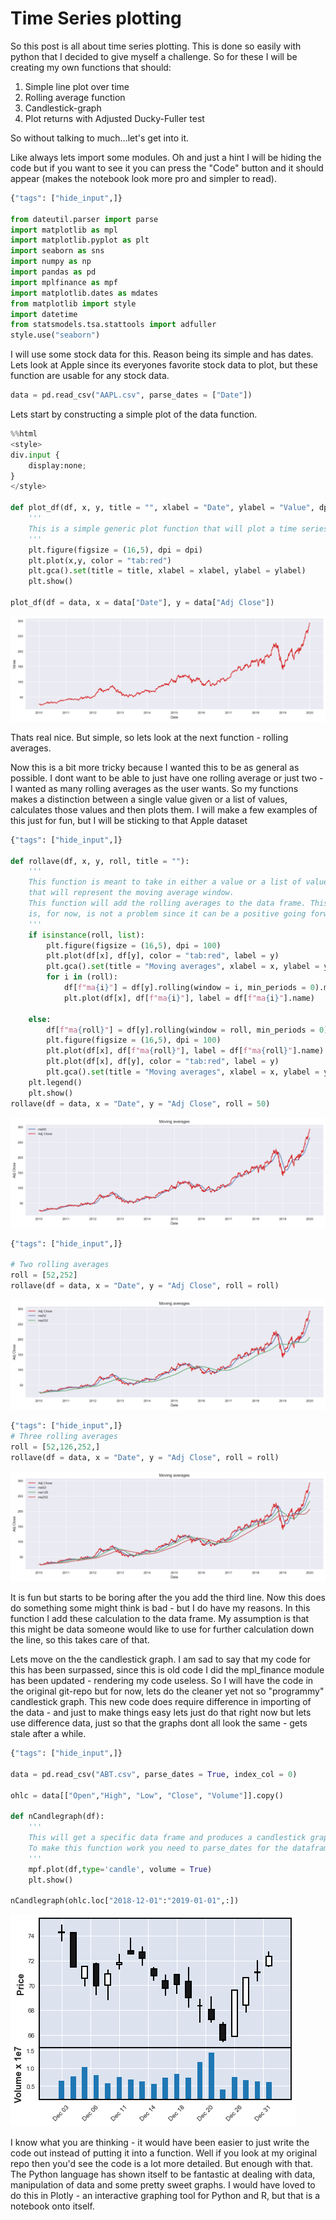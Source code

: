 # Time Series plotting

So this post is all about time series plotting. This is done so easily with python that I decided to give myself a challenge. So for these I will be creating my own functions that should:

1. Simple line plot over time
2. Rolling average function
3. Candlestick-graph
4. Plot returns with Adjusted Ducky-Fuller test

So without talking to much...let's get into it.

Like always lets import some modules. Oh and just a hint I will be hiding the code but if you want to see it you can press the "Code" button and it should appear (makes the notebook look more pro and simpler to read). 



```python
{"tags": ["hide_input",]}

from dateutil.parser import parse 
import matplotlib as mpl
import matplotlib.pyplot as plt
import seaborn as sns
import numpy as np
import pandas as pd
import mplfinance as mpf
import matplotlib.dates as mdates
from matplotlib import style
import datetime
from statsmodels.tsa.stattools import adfuller
style.use("seaborn")
```

I will use some stock data for this. Reason being its simple and has dates. Lets look at Apple since its everyones favorite stock data to plot, but these function are usable for any stock data.


```python
data = pd.read_csv("AAPL.csv", parse_dates = ["Date"])
```

Lets start by constructing a simple plot of the data function.


```python
%%html
<style>
div.input {
    display:none;
}
</style>

def plot_df(df, x, y, title = "", xlabel = "Date", ylabel = "Value", dpi = 100):
    '''
    This is a simple generic plot function that will plot a time series. 
    '''
    plt.figure(figsize = (16,5), dpi = dpi)
    plt.plot(x,y, color = "tab:red")
    plt.gca().set(title = title, xlabel = xlabel, ylabel = ylabel)
    plt.show()
    
plot_df(df = data, x = data["Date"], y = data["Adj Close"])
```


![png](https://github.com/EirikurJonsson/EirikurJonsson.github.io/blob/master/images/timeseriesplots_files/timeseriesplots_5_0.png)


Thats real nice. But simple, so lets look at the next function - rolling averages.

Now this is a bit more tricky because I wanted this to be as general as possible. I dont want to be able to just have one rolling average or just two - I wanted as many rolling averages as the user wants. So my functions makes a distinction between a single value given or a list of values, calculates those values and then plots them. I will make a few examples of this just for fun, but I will be sticking to that Apple dataset


```python
{"tags": ["hide_input",]}

def rollave(df, x, y, roll, title = ""):
    '''
    This function is meant to take in either a value or a list of values
    that will represent the moving average window.
    This function will add the rolling averages to the data frame. This
    is, for now, is not a problem since it can be a positive going forward.
    '''
    if isinstance(roll, list):
        plt.figure(figsize = (16,5), dpi = 100)
        plt.plot(df[x], df[y], color = "tab:red", label = y)
        plt.gca().set(title = "Moving averages", xlabel = x, ylabel = y)
        for i in (roll):
            df[f"ma{i}"] = df[y].rolling(window = i, min_periods = 0).mean()
            plt.plot(df[x], df[f"ma{i}"], label = df[f"ma{i}"].name)   
    
    else:
        df[f"ma{roll}"] = df[y].rolling(window = roll, min_periods = 0).mean()
        plt.figure(figsize = (16,5), dpi = 100)
        plt.plot(df[x], df[f"ma{roll}"], label = df[f"ma{roll}"].name)
        plt.plot(df[x], df[y], color = "tab:red", label = y)
        plt.gca().set(title = "Moving averages", xlabel = x, ylabel = y)
    plt.legend()
    plt.show()
rollave(df = data, x = "Date", y = "Adj Close", roll = 50)
```


![png](https://github.com/EirikurJonsson/EirikurJonsson.github.io/blob/master/images/timeseriesplots_files/timeseriesplots_7_0.png)



```python
{"tags": ["hide_input",]}

# Two rolling averages
roll = [52,252]
rollave(df = data, x = "Date", y = "Adj Close", roll = roll)
```


![png](https://github.com/EirikurJonsson/EirikurJonsson.github.io/blob/master/images/timeseriesplots_files/timeseriesplots_8_0.png)



```python
{"tags": ["hide_input",]}
# Three rolling averages
roll = [52,126,252,]
rollave(df = data, x = "Date", y = "Adj Close", roll = roll)
```


![png](https://github.com/EirikurJonsson/EirikurJonsson.github.io/blob/master/images/timeseriesplots_files/timeseriesplots_9_0.png)


It is fun but starts to be boring after the you add the third line. Now this does do something some might think is bad - but I do have my reasons. In this function I add these calculation to the data frame. My assumption is that this might be data someone would like to use for further calculation down the line, so this takes care of that.

Lets move on the the candlestick graph. I am sad to say that my code for this has been surpassed, since this is old code I did the mpl_finance module has been updated - rendering my code useless. So I will have the code in the original git-repo but for now, lets do the cleaner yet not so "programmy" candlestick graph. This new code does require difference in importing of the data - and just to make things easy lets just do that right now but lets use difference data, just so that the graphs dont all look the same - gets stale after a while.


```python
{"tags": ["hide_input",]}

data = pd.read_csv("ABT.csv", parse_dates = True, index_col = 0)

ohlc = data[["Open","High", "Low", "Close", "Volume"]].copy()

def nCandlegraph(df):
    '''
    This will get a specific data frame and produces a candlestick graph.
    To make this function work you need to parse_dates for the dataframe.
    '''
    mpf.plot(df,type='candle', volume = True)
    plt.show()

nCandlegraph(ohlc.loc["2018-12-01":"2019-01-01",:])
```


![png](https://github.com/EirikurJonsson/EirikurJonsson.github.io/blob/master/images/timeseriesplots_files/timeseriesplots_11_0.png)


I know what you are thinking - it would have been easier to just write the code out instead of putting it into a function. Well if you look at my original repo then you'd see the code is a lot more detailed. But enough with that. The Python language has shown itself to be fantastic at dealing with data, manipulation of data and some pretty sweet graphs. I would have loved to do this in Plotly - an interactive graphing tool for Python and R, but that is a notebook onto itself.
